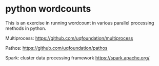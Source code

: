 # python wordcounts

This is an exercise in running wordcount in various parallel processing methods in python. 

Multiprocess:
https://github.com/uqfoundation/multiprocess

Pathos:
https://github.com/uqfoundation/pathos

Spark:
cluster data processing framework
https://spark.apache.org/

